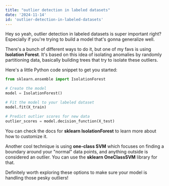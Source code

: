 ```yaml
---
title: "outlier detection in labeled datasets"
date: '2024-11-14'
id: 'outlier-detection-in-labeled-datasets'
---
```


Hey so yeah, outlier detection in labeled datasets is super important right? Especially if you're trying to build a model that's gonna generalize well. 

There's a bunch of different ways to do it, but one of my favs is using **Isolation Forest**. It's based on this idea of isolating anomalies by randomly partitioning data, basically building trees that try to isolate these outliers. 

Here's a little Python code snippet to get you started: 
```python
from sklearn.ensemble import IsolationForest

# Create the model 
model = IsolationForest()

# Fit the model to your labeled dataset
model.fit(X_train)

# Predict outlier scores for new data
outlier_scores = model.decision_function(X_test)
```

You can check the docs for **sklearn IsolationForest** to learn more about how to customize it. 

Another cool technique is using **one-class SVM** which focuses on finding a boundary around your "normal" data points, and anything outside is considered an outlier. You can use the **sklearn OneClassSVM** library for that. 

Definitely worth exploring these options to make sure your model is handling those pesky outliers!
